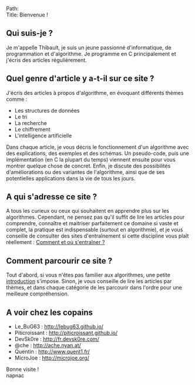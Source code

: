 Path:  
Title: Bienvenue !  

## Qui suis-je ?

Je m'appelle Thibault, je suis un jeune passionné d'informatique, de programmation et d'algorithme. Je programme en C principalement et j'écris des articles régulièrement.

## Quel genre d'article y a-t-il sur ce site ?

J'écris des articles à propos d'algorithme, en évoquant différents thèmes comme :

- Les structures de données
- Le tri
- La recherche
- Le chiffrement
- L'intelligence artificielle

Dans chaque article, je vous décris le fonctionnement d'un algorithme avec des explications, des exemples et des schémas. Un pseudo-code, puis une implémentation (en C la plupart du temps) viennent ensuite pour vous montrer quelque chose de concret. Enfin, je discute des possibilités d'améliorations ou des variantes de l'algorithme, ainsi que de ses potentielles applications dans la vie de tous les jours.

## A qui s'adresse ce site ?

A tous les curieux ou ceux qui souhaitent en apprendre plus sur les algorithmes. Cependant, ne pensez pas qu'il suffit de lire les articles pour comprendre, connaître et maitriser parfaitement ce domaine si vaste et complet, la pratique est indispensable (surtout en algorithmie), et je vous conseille de consulter des sites d'entraînement si cette discipline vous plaît réellement : [Comment et où s'entraîner ?](/algo/general/entrainement.html)

## Comment parcourir ce site ?

Tout d'abord, si vous n'êtes pas familier aux algorithmes, une petite [introduction](/algo/general/introduction.html) s'impose. Sinon, je vous conseille de lire les articles par thèmes, et dans chaque catégorie de les parcourir dans l'ordre pour une meilleure compréhension.

## A voir chez les copains

- Le_BuG63 : <http://lebug63.github.io/>
- Piticroissant : <http://piticroissant.github.io/>
- DevSk0re : <http://fr.devsk0re.com/>
- @che : <http://ache.nyan.at/>
- Quentin : <http://www.quent1.fr/>
- MicroJoe : <http://microjoe.org/>

Bonne visite !  
napnac
